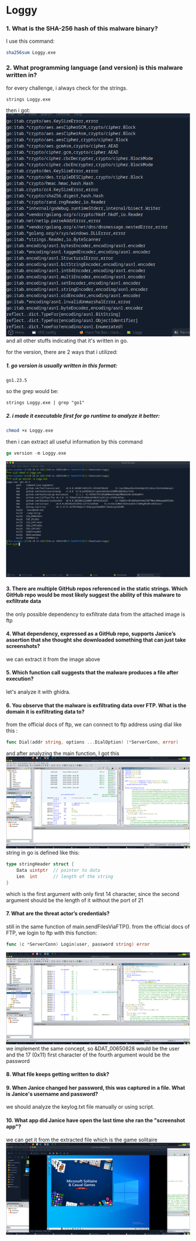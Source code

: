 # Loggy
### 1. What is the SHA-256 hash of this malware binary?
I use this command:
```bash
sha256sum Loggy.exe
```

### 2. What programming language (and version) is this malware written in?
for every challenge, i always check for the strings.
```
strings Loggy.exe
```
then i got:
![image](1.png)
and all other stuffs indicating that it's written in go.

for the version, there are 2 ways that i utilized:
##### 1. go version is usually written in this format:
```
go1.23.5
```

so the grep would be:
```
strings Loggy.exe | grep "go1"
```

##### 2. i made it executable first for go runtime to analyze it better:
```bash
chmod +x Loggy.exe
```

then i can extract all useful information by this command
```go
go version -m Loggy.exe
```
![image](2.png)

#### 3. There are multiple GitHub repos referenced in the static strings. Which GitHub repo would be most likely suggest the ability of this malware to exfiltrate data

the only possible dependency to exfiltrate data from the attached image is ftp

#### 4. What dependency, expressed as a GitHub repo, supports Janice’s assertion that she thought she downloaded something that can just take screenshots?

we can extract it from the image above

#### 5. Which function call suggests that the malware produces a file after execution?
let's analyze it with ghidra.
#### 6. You observe that the malware is exfiltrating data over FTP. What is the domain it is exfiltrating data to?
from the official docs of ftp, we can connect to ftp address using dial like this :
```go
func Dial(addr string, options ...DialOption) (*ServerConn, error)
```
and after analyzing the main function, I got this
![image](3.png)
string in go is defined like this:
```go
type stringHeader struct {
    Data uintptr  // pointer to data
    Len  int      // length of the string
}
```
which is the first argument with only first 14 character, since the second argument should be the length of it without the port of 21
#### 7. What are the threat actor’s credentials?
still in the same function of main.sendFilesViaFTP().
from the official docs of FTP, we login to ftp with this function:
```go
func (c *ServerConn) Login(user, password string) error
```
![image](4.png)
we implement the same concept, so &DAT_00650828 would be the user and the 17 (0x11) first character of the fourth argument would be the password

#### 8. What file keeps getting written to disk?

#### 9. When Janice changed her password, this was captured in a file. What is Janice's username and password?
we should analyze the keylog.txt file manually or using script.
#### 10. What app did Janice have open the last time she ran the "screenshot app"?
we can get it from the extracted file which is the game solitaire
![image](5.png)




